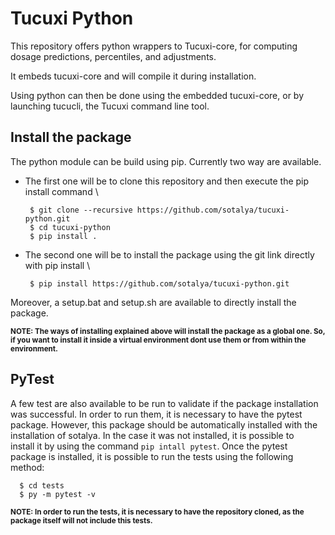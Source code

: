 # Tucuxi Python

This repository offers python wrappers to Tucuxi-core, for computing dosage predictions, percentiles, and adjustments.

It embeds tucuxi-core and will compile it during installation.

Using python can then be done using the embedded tucuxi-core, or by launching tucucli, the Tucuxi command line tool.


## Install the package

The python module can be build using pip. Currently two way are available.

- The first one will be to clone this repository and then execute the pip install command \
  ```
   $ git clone --recursive https://github.com/sotalya/tucuxi-python.git
   $ cd tucuxi-python
   $ pip install .
  ```
- The second one will be to install the package using the git link directly with pip install \
  ```
   $ pip install https://github.com/sotalya/tucuxi-python.git
  ```
  
Moreover, a setup.bat and setup.sh are available to directly install the package.

<sup>**NOTE: The ways of installing explained above will install the package as a global one. So, if you want to install it inside a virtual environment dont use them or from within the environment.**<sup>

## PyTest

A few test are also available to be run to validate if the package installation was successful. In order to run them, it is necessary to have the pytest \
package. However, this package should be automatically installed with the installation of sotalya. In the case it was not installed, it is possible to \
install it by using the command `pip intall pytest`. Once the pytest package is installed, it is possible to run the tests using the following method:
  ```
    $ cd tests
    $ py -m pytest -v
  ```
  
<sup>**NOTE: In order to run the tests, it is necessary to have the repository cloned, as the package itself will not include this tests.**<sup>
